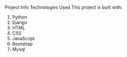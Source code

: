  Project Info 
Technologies Used 
This project is built with:
1. Python
2. Django
3. HTML
4. CSS
5. JavaScript
6. Bootstrap
7. Mysql
